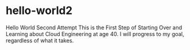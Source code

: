 # hello-world2
Hello World Second Attempt
This is the First Step of Starting Over and Learning about Cloud Engineering at age 40. 
I will progress to my goal, regardless of what it takes. 
